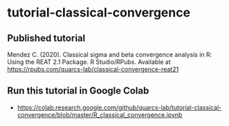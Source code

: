 # tutorial-classical-convergence

## Published tutorial

Mendez C. (2020). Classical sigma and beta convergence analysis in R: Using the REAT 2.1 Package. R Studio/RPubs. Available at https://rpubs.com/quarcs-lab/classical-convergence-reat21

## Run this tutorial in Google Colab

- https://colab.research.google.com/github/quarcs-lab/tutorial-classical-convergence/blob/master/R_classical_convergence.ipynb
